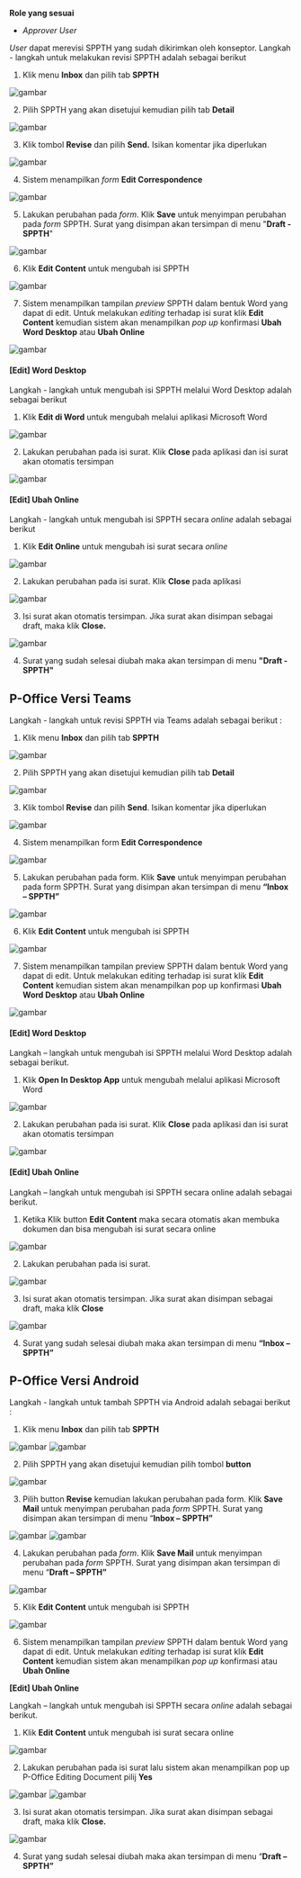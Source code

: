 **Role yang sesuai**

- *Approver User*

*User* dapat merevisi SPPTH yang sudah dikirimkan oleh konseptor. Langkah - langkah untuk melakukan revisi SPPTH adalah sebagai berikut

1. Klik menu **Inbox** dan pilih tab **SPPTH**

![gambar](SPPTH/SPPTH_Web/TH35.png)

2. Pilih SPPTH yang akan disetujui kemudian pilih tab **Detail**

![gambar](SPPTH/SPPTH_Web/TH36.png)

3. Klik tombol **Revise** dan pilih **Send.** Isikan komentar jika diperlukan

![gambar](SPPTH/SPPTH_Web/TH37.png)

4. Sistem menampilkan *form* **Edit Correspondence**

![gambar](SPPTH/SPPTH_Web/TH38.png)

5. Lakukan perubahan pada *form*. Klik **Save** untuk menyimpan perubahan pada *form* SPPTH. Surat yang disimpan akan tersimpan di menu "**Draft - SPPTH**"

![gambar](SPPTH/SPPTH_Web/TH39.png)

6. Klik **Edit Content** untuk mengubah isi SPPTH

![gambar](SPPTH/SPPTH_Web/TH40.png)

7. Sistem menampilkan tampilan *preview* SPPTH dalam bentuk Word yang dapat di edit. Untuk melakukan *editing* terhadap isi surat klik **Edit Content** kemudian sistem akan menampilkan *pop up* konfirmasi **Ubah Word Desktop** atau **Ubah Online**

![gambar](SPPTH/SPPTH_Web/TH41.png)

#### **[Edit] Word Desktop**

Langkah - langkah untuk mengubah isi SPPTH melalui Word Desktop adalah sebagai berikut

1. Klik **Edit di Word** untuk mengubah melalui aplikasi Microsoft Word

![gambar](SPPTH/SPPTH_Web/TH42.png)

2. Lakukan perubahan pada isi surat. Klik **Close** pada aplikasi dan isi surat akan otomatis tersimpan

![gambar](SPPTH/SPPTH_Web/TH43.png)

#### **[Edit] Ubah Online**

Langkah - langkah untuk mengubah isi SPPTH secara *online* adalah sebagai berikut

1. Klik **Edit Online** untuk mengubah isi surat secara *online*

![gambar](SPPTH/SPPTH_Web/TH44.png)

2. Lakukan perubahan pada isi surat. Klik **Close** pada aplikasi

![gambar](SPPTH/SPPTH_Web/TH45.png)

3. Isi surat akan otomatis tersimpan. Jika surat akan disimpan sebagai draft, maka klik **Close.**

![gambar](SPPTH/SPPTH_Web/TH46.png)

4. Surat yang sudah selesai diubah maka akan tersimpan di menu **"Draft - SPPTH"**



## **P-Office Versi Teams**


Langkah - langkah untuk revisi SPPTH via Teams adalah sebagai berikut :


1.	Klik menu **Inbox** dan pilih tab **SPPTH**

![gambar](SPPTH/SPPTH_Teams/SPPTH36.png)
 
2.	Pilih SPPTH yang akan disetujui kemudian pilih tab **Detail**

![gambar](SPPTH/SPPTH_Teams/SPPTH37.png)
 
3.	Klik tombol **Revise** dan pilih **Send**. Isikan komentar jika diperlukan

![gambar](SPPTH/SPPTH_Teams/SPPTH38.png)

4.	Sistem menampilkan form **Edit Correspondence**

![gambar](SPPTH/SPPTH_Teams/SPPTH39.png)

5.	Lakukan perubahan pada form. Klik **Save** untuk menyimpan perubahan pada form SPPTH. Surat yang disimpan akan tersimpan di menu **“Inbox – SPPTH”**

![gambar](SPPTH/SPPTH_Teams/SPPTH40.png)
 
6.	Klik **Edit Content** untuk mengubah isi SPPTH

![gambar](SPPTH/SPPTH_Teams/SPPTH41.png)
 
7.	Sistem menampilkan tampilan preview SPPTH dalam bentuk Word yang dapat di edit. Untuk melakukan editing terhadap isi surat klik **Edit Content** kemudian sistem akan menampilkan pop up konfirmasi **Ubah Word Desktop** atau **Ubah Online**

![gambar](SPPTH/SPPTH_Teams/SPPTH42.png)

#### **[Edit] Word Desktop**


Langkah – langkah untuk mengubah isi SPPTH melalui Word Desktop adalah sebagai berikut.


1.    Klik **Open In Desktop App** untuk mengubah melalui aplikasi Microsoft Word

![gambar](SPPTH/SPPTH_Teams/SPPTH43.png)

2.    Lakukan perubahan pada isi surat. Klik **Close** pada aplikasi dan isi surat akan otomatis tersimpan

![gambar](SPPTH/SPPTH_Teams/SPPTH44.png)

#### **[Edit] Ubah Online**


Langkah – langkah untuk mengubah isi SPPTH secara online adalah sebagai berikut.


1.    Ketika Klik button **Edit Content** maka secara otomatis akan membuka dokumen dan bisa mengubah isi surat secara online

![gambar](SPPTH/SPPTH_Teams/SPPTH45.png)

2.    Lakukan perubahan pada isi surat.

![gambar](SPPTH/SPPTH_Teams/SPPTH46.png)

3.    Isi surat akan otomatis tersimpan. Jika surat akan disimpan sebagai draft, maka klik **Close** 

![gambar](SPPTH/SPPTH_Teams/SPPTH47.png)

4.    Surat yang sudah selesai diubah maka akan tersimpan di menu **“Inbox – SPPTH”**


## **P-Office Versi Android**

Langkah - langkah untuk tambah SPPTH via Android adalah sebagai berikut :


1. Klik menu **Inbox** dan pilih tab **SPPTH**

![gambar](SPPTH/SPPTH_Android/RevisiSPPTH/A01.jpg) ![gambar](SPPTH/SPPTH_Android/RevisiSPPTH/A02.jpg)

2. Pilih SPPTH yang akan disetujui kemudian pilih tombol **button**

![gambar](SPPTH/SPPTH_Android/RevisiSPPTH/A03.jpg)

3. Pilih button **Revise** kemudian lakukan perubahan pada form. Klik **Save Mail** untuk menyimpan perubahan pada _form_ SPPTH. Surat yang disimpan akan tersimpan di menu “**Inbox – SPPTH”**

![gambar](SPPTH/SPPTH_Android/RevisiSPPTH/A04.jpg)  ![gambar](SPPTH/SPPTH_Android/RevisiSPPTH/A05.jpg)

4. Lakukan perubahan pada _form_. Klik **Save Mail** untuk menyimpan perubahan pada _form_ SPPTH. Surat yang disimpan akan tersimpan di menu “**Draft – SPPTH”**

![gambar](SPPTH/SPPTH_Android/RevisiSPPTH/A06.jpg)

5. Klik **Edit Content** untuk mengubah isi SPPTH

![gambar](SPPTH/SPPTH_Android/RevisiSPPTH/A07.jpg)

6. Sistem menampilkan tampilan _preview_ SPPTH dalam bentuk Word yang dapat di edit. Untuk melakukan _editing_ terhadap isi surat klik **Edit Content** kemudian sistem akan menampilkan _pop up_ konfirmasi atau **Ubah Online**

**[Edit] Ubah Online**

Langkah – langkah untuk mengubah isi SPPTH secara _online_ adalah sebagai berikut.

1. Klik **Edit Content** untuk mengubah isi surat secara online
   
![gambar](SPPTH/SPPTH_Android/RevisiSPPTH/U01.jpg)

2. Lakukan perubahan pada isi surat lalu sistem akan menampilkan pop up P-Office Editing Document pilij **Yes**

![gambar](SPPTH/SPPTH_Android/RevisiSPPTH/U02.jpg) ![gambar](SPPTH/SPPTH_Android/RevisiSPPTH/U03.jpg)

3. Isi surat akan otomatis tersimpan. Jika surat akan disimpan sebagai draft, maka klik **Close.**
   
![gambar](SPPTH/SPPTH_Android/RevisiSPPTH/U04.jpg)


4. Surat yang sudah selesai diubah maka akan tersimpan di menu “**Draft – SPPTH”**
